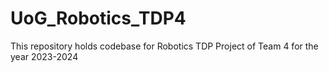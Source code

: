# UoG_Robotics_TDP4
This repository holds codebase for Robotics TDP Project of Team 4 for the year 2023-2024
